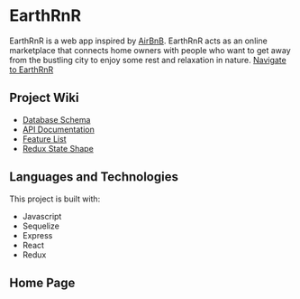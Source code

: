 # EarthRnR

EarthRnR is a web app inspired by [AirBnB](https://www.airbnb.com/). EarthRnR acts as an online marketplace that connects home owners with people who want to get away from the bustling city to enjoy some rest and relaxation in nature. [Navigate to EarthRnR](https://earthrnr.herokuapp.com/)

## Project Wiki
* [Database Schema](https://github.com/Aldam55/API-Project/wiki/EarthRnR-Wiki#database-schema)
* [API Documentation](https://github.com/Aldam55/API-Project/wiki/EarthRnR-Wiki#api-documentation)
* [Feature List](https://github.com/Aldam55/API-Project/wiki/EarthRnR-Wiki#feature-list)
* [Redux State Shape](https://github.com/Aldam55/API-Project/wiki/EarthRnR-Wiki#redux-state-shape)

## Languages and Technologies

This project is built with:
* Javascript
* Sequelize
* Express
* React
* Redux


## Home Page
